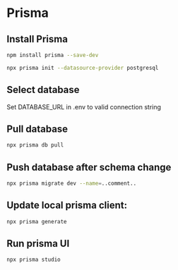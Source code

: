 # Prisma

## Install Prisma
```bash
npm install prisma --save-dev
```
```bash
npx prisma init --datasource-provider postgresql
```

## Select database
Set DATABASE_URL in .env to valid connection string

## Pull database
```bash
npx prisma db pull
```

## Push database after schema change
```bash
npx prisma migrate dev --name=..comment..
```

## Update local prisma client:
```bash
npx prisma generate
```

## Run prisma UI
```bash
npx prisma studio
```